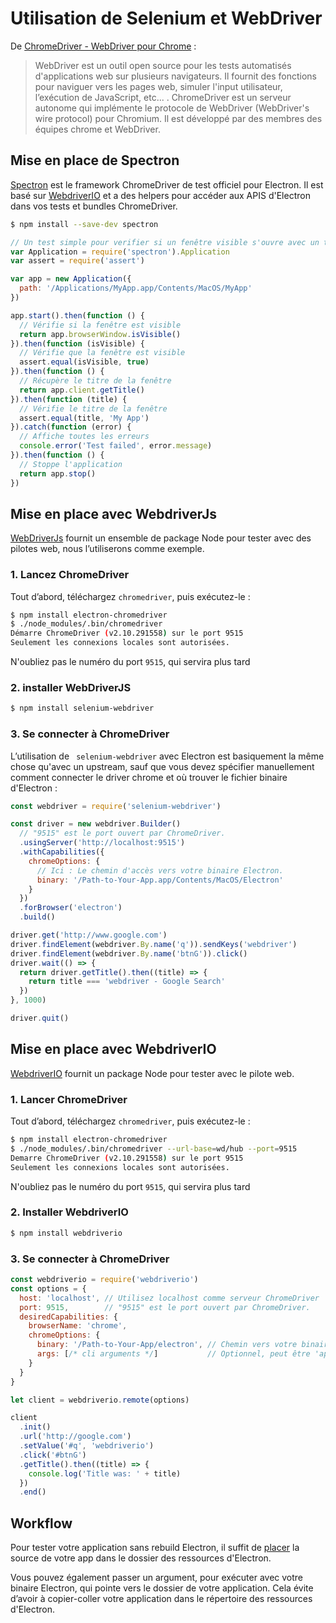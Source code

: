 # Utilisation de Selenium et WebDriver

De [ChromeDriver - WebDriver pour Chrome](https://sites.google.com/a/chromium.org/chromedriver/) :

> WebDriver est un outil open source pour les tests automatisés d'applications web sur plusieurs navigateurs. Il fournit des fonctions pour naviguer vers les pages web, simuler l'input utilisateur, l’exécution de JavaScript, etc... . ChromeDriver est un serveur autonome qui implémente le protocole de WebDriver (WebDriver's wire protocol) pour Chromium. Il est développé par des membres des équipes chrome et WebDriver.

## Mise en place de Spectron

[Spectron](https://electronjs.org/spectron) est le framework ChromeDriver de test officiel pour Electron. Il est basé sur [WebdriverIO](http://webdriver.io/) et a des helpers pour accéder aux APIS d'Electron dans vos tests et bundles ChromeDriver.

```sh
$ npm install --save-dev spectron
```

```javascript
// Un test simple pour verifier si un fenêtre visible s'ouvre avec un titre
var Application = require('spectron').Application
var assert = require('assert')

var app = new Application({
  path: '/Applications/MyApp.app/Contents/MacOS/MyApp'
})

app.start().then(function () {
  // Vérifie si la fenêtre est visible
  return app.browserWindow.isVisible()
}).then(function (isVisible) {
  // Vérifie que la fenêtre est visible
  assert.equal(isVisible, true)
}).then(function () {
  // Récupère le titre de la fenêtre
  return app.client.getTitle()
}).then(function (title) {
  // Vérifie le titre de la fenêtre
  assert.equal(title, 'My App')
}).catch(function (error) {
  // Affiche toutes les erreurs
  console.error('Test failed', error.message)
}).then(function () {
  // Stoppe l'application
  return app.stop()
})
```

## Mise en place avec WebdriverJs

[WebDriverJs](https://code.google.com/p/selenium/wiki/WebDriverJs) fournit un ensemble de package Node pour tester avec des pilotes web, nous l’utiliserons comme exemple.

### 1. Lancez ChromeDriver

Tout d’abord, téléchargez `chromedriver`, puis exécutez-le :

```sh
$ npm install electron-chromedriver
$ ./node_modules/.bin/chromedriver
Démarre ChromeDriver (v2.10.291558) sur le port 9515
Seulement les connexions locales sont autorisées.
```

N'oubliez pas le numéro du port `9515`, qui servira plus tard

### 2. installer WebDriverJS

```sh
$ npm install selenium-webdriver
```

### 3. Se connecter à ChromeDriver

L’utilisation de ` selenium-webdriver` avec Electron est basiquement la même chose qu'avec un upstream, sauf que vous devez spécifier manuellement comment connecter le driver chrome et où trouver le fichier binaire d'Electron :

```javascript
const webdriver = require('selenium-webdriver')

const driver = new webdriver.Builder()
  // "9515" est le port ouvert par ChromeDriver.
  .usingServer('http://localhost:9515')
  .withCapabilities({
    chromeOptions: {
      // Ici : Le chemin d'accès vers votre binaire Electron.
      binary: '/Path-to-Your-App.app/Contents/MacOS/Electron'
    }
  })
  .forBrowser('electron')
  .build()

driver.get('http://www.google.com')
driver.findElement(webdriver.By.name('q')).sendKeys('webdriver')
driver.findElement(webdriver.By.name('btnG')).click()
driver.wait(() => {
  return driver.getTitle().then((title) => {
    return title === 'webdriver - Google Search'
  })
}, 1000)

driver.quit()
```

## Mise en place avec WebdriverIO

[WebdriverIO](http://webdriver.io/) fournit un package Node pour tester avec le pilote web.

### 1. Lancer ChromeDriver

Tout d’abord, téléchargez `chromedriver`, puis exécutez-le :

```sh
$ npm install electron-chromedriver
$ ./node_modules/.bin/chromedriver --url-base=wd/hub --port=9515
Demarre ChromeDriver (v2.10.291558) sur le port 9515
Seulement les connexions locales sont autorisées.
```

N'oubliez pas le numéro du port `9515`, qui servira plus tard

### 2. Installer WebdriverIO

```sh
$ npm install webdriverio
```

### 3. Se connecter à ChromeDriver

```javascript
const webdriverio = require('webdriverio')
const options = {
  host: 'localhost', // Utilisez localhost comme serveur ChromeDriver
  port: 9515,        // "9515" est le port ouvert par ChromeDriver.
  desiredCapabilities: {
    browserName: 'chrome',
    chromeOptions: {
      binary: '/Path-to-Your-App/electron', // Chemin vers votre binaire Electron.
      args: [/* cli arguments */]           // Optionnel, peut être 'app=' + /path/to/your/app/
    }
  }
}

let client = webdriverio.remote(options)

client
  .init()
  .url('http://google.com')
  .setValue('#q', 'webdriverio')
  .click('#btnG')
  .getTitle().then((title) => {
    console.log('Title was: ' + title)
  })
  .end()
```

## Workflow

Pour tester votre application sans rebuild Electron, il suffit de [placer](https://github.com/electron/electron/blob/master/docs/tutorial/application-distribution.md) la source de votre app dans le dossier des ressources d'Electron.

Vous pouvez également passer un argument, pour exécuter avec votre binaire Electron, qui pointe vers le dossier de votre application. Cela évite d’avoir à copier-coller votre application dans le répertoire des ressources d'Electron.